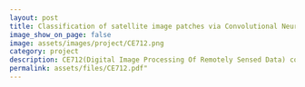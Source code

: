 ```yaml
---
layout: post
title: Classification of satellite image patches via Convolutional Neural Networks using Transfer learning
image_show_on_page: false
image: assets/images/project/CE712.png
category: project
description: CE712(Digital Image Processing Of Remotely Sensed Data) course project
permalink: assets/files/CE712.pdf"
---
```

